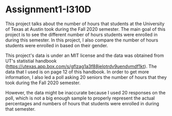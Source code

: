 # Assignment1-I310D

This project talks about the number of hours that students at the University of Texas at Austin took during the Fall 2020 semester. The main goal of this project is to see the different number of hours students were enrolled in during this semester. In this project, I also compare the number of hours students were enrolled in based on their gender. 
 
This project's data is under an MIT license and the data was obtained from UT's statistial handbook (https://utexas.app.box.com/s/gflzag1a3f88jelotrdv9uendvmdf1kt). The data that I used is on page 12 of this handbook. In order to get more information, I also led a poll asking 20 seniors the number of hours that they took during the Fall 2020 semester. 

However, the data might be inaccurate because I used 20 responses on the poll, which is not a big enough sample to properly represent the actual percentages and numbers of hours that students were enrolled in during that semester.
